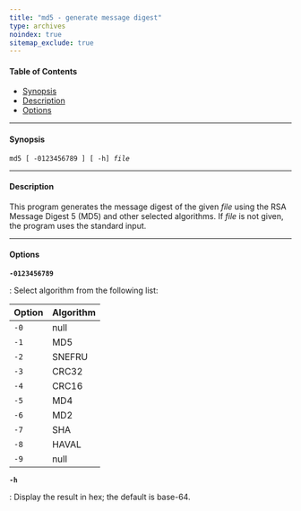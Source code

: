 ```yaml
---
title: "md5 - generate message digest"
type: archives
noindex: true 
sitemap_exclude: true
--- 
```


#### Table of Contents

*  [Synopsis](/documentation/3-5.93e/md5cert/#synopsis)
*  [Description](/documentation/3-5.93e/md5cert/#description)
*  [Options](/documentation/3-5.93e/md5cert/#options)

* * *

#### Synopsis

<code>md5 [ -0123456789 ] [ -h] _file_</code>

* * *

#### Description

This program generates the message digest of the given _file_ using the RSA Message Digest 5 (MD5) and other selected algorithms. If _file_ is not given, the program uses the standard input.

* * *

#### Options

<code>**-0123456789**</code>

: Select algorithm from the following list:

| Option | Algorithm |
| ----- | ----- |
| `-0` | null |
| `-1` | MD5 |
| `-2` | SNEFRU |
| `-3` | CRC32 |
| `-4` | CRC16 |
| `-5` | MD4 |
| `-6` | MD2 |
| `-7` | SHA |
| `-8` | HAVAL |
| `-9` | null |

<code>**-h**</code>

: Display the result in hex; the default is base-64.